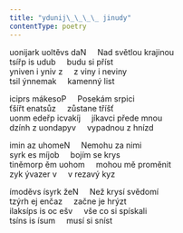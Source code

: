 ```yaml
---
title: "ydunij\_\_\_\_ jinudy"
contentType: poetry
---
```


<section>

uonijark uoltěvs daN     Nad světlou krajinou  
tsířp is udub     budu si příst  
yniven i yniv z     z viny i neviny  
tsil ýnnemak     kamenný list

iciprs mákesoP     Posekám srpici  
ťšířt enatsůz     zůstane tříšť  
uonm edeřp icvakíj     jíkavci přede mnou  
dzính z uondapyv     vypadnou z hnízd

imin az uhomeN     Nemohu za nimi  
syrk es míjob     bojím se krys  
tiněmorp ěm uohom     mohou mě proměnit  
zyk ývazer v     v rezavý kyz

ímoděvs ísyrk žeN     Než krysí svědomí  
tzýrh ej enčaz     začne je hrýzt  
ilaksíps is oc ešv     vše co si spískali  
tsíns is ísum     musí si sníst

</section>
